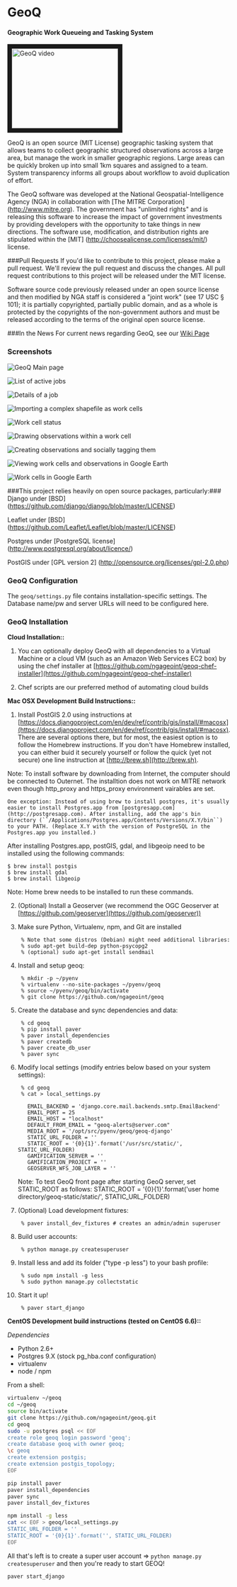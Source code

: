# GeoQ

#### Geographic Work Queueing and Tasking System ####

<a href="http://www.youtube.com/watch?feature=player_embedded&v=HL_2CuoGz1w
" target="_blank"><img src="https://raw.githubusercontent.com/wiki/ngageoint/geoq/images/geoq_video.jpg"
alt="GeoQ video" width="240" height="180" border="10" /></a>

GeoQ is an open source (MIT License) geographic tasking system that allows teams to collect geographic structured observations across a large area, but manage the work in smaller geographic regions. Large areas can be quickly broken up into small 1km squares and assigned to a team. System transparency informs all groups about workflow to avoid duplication of effort.

The GeoQ software was developed at the National Geospatial-Intelligence Agency (NGA) in collaboration with [The MITRE Corporation] (http://www.mitre.org).  The government has "unlimited rights" and is releasing this software to increase the impact of government investments by providing developers with the opportunity to take things in new directions. The software use, modification, and distribution rights are stipulated within the [MIT] (http://choosealicense.com/licenses/mit/) license.  

###Pull Requests
If you'd like to contribute to this project, please make a pull request. We'll review the pull request and discuss the changes. All pull request contributions to this project will be released under the MIT license.  

Software source code previously released under an open source license and then modified by NGA staff is considered a "joint work" (see 17 USC § 101); it is partially copyrighted, partially public domain, and as a whole is protected by the copyrights of the non-government authors and must be released according to the terms of the original open source license.

###In the News
For current news regarding GeoQ, see our [Wiki Page](https://github.com/ngageoint/geoq/wiki/In-The-News)

### Screenshots
![GeoQ Main page](https://cloud.githubusercontent.com/assets/147580/3464387/e58da414-024b-11e4-9a02-f9074f26047e.png)

![List of active jobs](https://cloud.githubusercontent.com/assets/147580/3464388/e593310e-024b-11e4-86b1-4c613551f984.png)

![Details of a job](https://cloud.githubusercontent.com/assets/147580/3464389/e59763dc-024b-11e4-86ea-90e2f6969eb6.png)

![Importing a complex shapefile as work cells](https://cloud.githubusercontent.com/assets/147580/3464390/e598cd76-024b-11e4-9cfa-a25da96490b0.png)

![Work cell status](https://cloud.githubusercontent.com/assets/147580/3464391/e5991754-024b-11e4-8c0e-48027aefc4d6.png)

![Drawing observations within a work cell](https://cloud.githubusercontent.com/assets/147580/3464392/e59b852a-024b-11e4-987f-b5ff749aa18e.png)

![Creating observations and socially tagging them](https://cloud.githubusercontent.com/assets/147580/3464393/e59bd46c-024b-11e4-826c-9db901af4d9d.png)

![Viewing work cells and observations in Google Earth](https://cloud.githubusercontent.com/assets/147580/3464394/e59d1cb4-024b-11e4-92b1-43a10fecf9f0.png)

![Work cells in Google Earth](https://cloud.githubusercontent.com/assets/147580/3464395/e5a0e4ca-024b-11e4-9500-ee468e66085e.png)


###This project relies heavily on open source packages, particularly:###
Django under [BSD] (https://github.com/django/django/blob/master/LICENSE)

Leaflet under [BSD] (https://github.com/Leaflet/Leaflet/blob/master/LICENSE)

Postgres under [PostgreSQL license] (http://www.postgresql.org/about/licence/)

PostGIS under [GPL version 2] (http://opensource.org/licenses/gpl-2.0.php)


### GeoQ Configuration ###

The ``geoq/settings.py`` file contains installation-specific settings. The Database name/pw and server URLs will need to be configured here.


### GeoQ Installation ###

**Cloud Installation::**

1. You can optionally deploy GeoQ with all dependencies to a Virtual Machine or a cloud VM (such as an Amazon Web Services EC2 box) by using the chef installer at [https://github.com/ngageoint/geoq-chef-installer](https://github.com/ngageoint/geoq-chef-installer)

2. Chef scripts are our preferred method of automating cloud builds

**Mac OSX Development Build Instructions::**

1. Install PostGIS 2.0 using instructions at [https://docs.djangoproject.com/en/dev/ref/contrib/gis/install/#macosx](https://docs.djangoproject.com/en/dev/ref/contrib/gis/install/#macosx). There are several options there, but for most, the easiest option is to follow the Homebrew instructions. If you don't have Homebrew installed, you can either buid it securely yourself or follow the quick (yet not secure) one line instruction at [http://brew.sh](http://brew.sh).

Note: To install software by downloading from Internet, the computer should be connected to Outernet. The installtion does not work on MITRE network even though http_proxy and https_proxy environment vairables are set.

	One exception: Instead of using brew to install postgres, it's usually easier to install Postgres.app from [postgresapp.com](http://postgresapp.com). After installing, add the app's bin directory (``/Applications/Postgres.app/Contents/Versions/X.Y/bin``) to your PATH. (Replace X.Y with the version of PostgreSQL in the Postgres.app you installed.)

After installing Postgres.app, postGIS, gdal, and libgeoip need to be installed using the following commands:

	$ brew install postgis
	$ brew install gdal
	$ brew install libgeoip

Note: Home brew needs to be installed to run these commands.


2. (Optional) Install a Geoserver (we recommend the OGC Geoserver at [https://github.com/geoserver](https://github.com/geoserver))

3. Make sure Python, Virtualenv, npm, and Git are installed

        % Note that some distros (Debian) might need additional libraries:
        % sudo apt-get build-dep python-psycopg2
        % (optional) sudo apt-get install sendmail

4. Install and setup geoq:

        % mkdir -p ~/pyenv
        % virtualenv --no-site-packages ~/pyenv/geoq
        % source ~/pyenv/geoq/bin/activate
        % git clone https://github.com/ngageoint/geoq

5. Create the database and sync dependencies and data:

        % cd geoq
        % pip install paver
        % paver install_dependencies
        % paver createdb
        % paver create_db_user
        % paver sync

6. Modify local settings (modify entries below based on your system settings):

        % cd geoq
        % cat > local_settings.py
        
          EMAIL_BACKEND = 'django.core.mail.backends.smtp.EmailBackend'
          EMAIL_PORT = 25
          EMAIL_HOST = "localhost"
          DEFAULT_FROM_EMAIL = "geoq-alerts@server.com"
          MEDIA_ROOT = '/opt/src/pyenv/geoq/geoq-django'
          STATIC_URL_FOLDER = ''
          STATIC_ROOT = '{0}{1}'.format('/usr/src/static/', STATIC_URL_FOLDER)
          GAMIFICATION_SERVER = ''
          GAMIFICATION_PROJECT = ''
          GEOSERVER_WFS_JOB_LAYER = ''

	Note: To test GeoQ front page after starting GeoQ server, set STATIC_ROOT as follows:
		STATIC_ROOT = '{0}{1}'.format('user home directory/geoq-static/static/', STATIC_URL_FOLDER)

6. (Optional) Load development fixtures:

        % paver install_dev_fixtures # creates an admin/admin superuser

7. Build user accounts:

        % python manage.py createsuperuser

8. Install less and add its folder ("type -p less") to your bash profile:

        % sudo npm install -g less
        % sudo python manage.py collectstatic

9. Start it up!

        % paver start_django
        
**CentOS Development build instructions (tested on CentOS 6.6)::**

*Dependencies*

* Python 2.6+
* Postgres 9.X (stock pg_hba.conf configuration)
* virtualenv
* node / npm

From a shell:

```bash
virtualenv ~/geoq
cd ~/geoq
source bin/activate
git clone https://github.com/ngageoint/geoq.git
cd geoq
sudo -u postgres psql << EOF
create role geoq login password 'geoq';
create database geoq with owner geoq;
\c geoq
create extension postgis;
create extension postgis_topology;
EOF

pip install paver
paver install_dependencies
paver sync
paver install_dev_fixtures

npm install -g less
cat << EOF > geoq/local_settings.py
STATIC_URL_FOLDER = ''
STATIC_ROOT = '{0}{1}'.format('', STATIC_URL_FOLDER)
EOF

```

All that's left is to create a super user account => `python manage.py createsuperuser` and then you're ready to start GEOQ!

```bash
paver start_django
```
